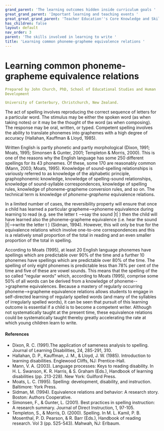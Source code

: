 ```yaml
---
grand_parent: 'The learning outcomes hidden inside curriculum goals '
great_grand_parent: 'Important learning and teaching events '
great_great_grand_parent: 'Teacher Education''s Core Knowledge and Skills.'
has_children: false
layout: default
nav_order: 3
parent: 'The skills involved in learning to write '
title: 'Learning common phoneme-grapheme equivalence relations '
---
```

# Learning common phoneme-grapheme equivalence relations


```yaml
Prepared by John Church, PhD, School of Educational Studies and Human
Development

University of Canterbury, Christchurch, New Zealand.
```


The act of spelling involves reproducing the correct sequence of letters
for a particular word. The stimulus may be either the spoken word (as
when taking notes) or it may be the thought of the word (as when
composing). The response may be oral, written, or typed. Competent
spelling involves the ability to translate phonemes into graphemes with
a high degree of accuracy (Hallahan, Kauffman & Lloyd, 1985).

Written English is partly phonetic and partly morphological (Dixon,
1991; Moats, 1995; Simonsen & Gunter, 2001; Templeton & Morris, 2000).
This is one of the reasons why the English language has some 250
different spellings for its 43 phonemes. Of these, some 170 are
reasonably common (Mann, 2003; Moats, 1995). Knowledge of sound-spelling
relationships is variously referred to as knowledge of the alphabetic
principle, graphophonemic knowledge, knowledge of spelling-sound
relationships, knowledge of sound-syllable correspondences, knowledge of
spelling rules, knowledge of phoneme-grapheme conversion rules, and so
on. The technical term is knowledge of *phoneme-grapheme* equivalence
relations.

In a limited number of cases, the reversibility property will ensure
that once a child has learned a particular grapheme--\>phoneme
equivalence during learning to read (e.g. see the letter t --\>say the
sound \|t\| ) then the child will have learned also the phoneme-grapheme
equivalence (i.e. hear the sound \|t\|--\>write the letter t ) (Sidman,
1994). However, this will only be true for the equivalence relations
which involve one-to-one correspondences and this is a relatively small
proportion of the total in reading and an even smaller proportion of the
total in spelling.

According to Moats (1995), at least 20 English language phonemes have
spellings which are predictable over 90% of the time and a further 10
phonemes have spellings which are predictable over 80% of the time. The
spelling of only eight phonemes is predictable less than 78% per cent of
the time and five of these are vowel sounds. This means that the
spelling of the so called "regular words" which, according to Moats
(1995), comprise some 50% of all words can be derived from a knowledge
of phoneme--\>grapheme equivalences. Because a mastery of regularly
occurring phoneme--\>grapheme equivalence relations allows students to
engage in self-directed learning of regularly spelled words (and many of
the syllables of irregularly spelled words), it can be seen that pursuit
of this learning outcome is essential if a child is to become a
competent writer. Although not systematically taught at the present
time, these equivalence relations could be systematically taught thereby
greatly accelerating the rate at which young children learn to write.


#### References

-   Dixon, R. C. (1991).The application of sameness analysis to
    spelling. Journal of Learning Disabilities, 24, 285-291, 310.
-   Hallahan, D. P., Kauffman, J. M., & Lloyd, J. W. (1985).
    Introduction to learning disabilities. Englewood Cliffs, NJ:
    Prentice-Hall.
-   Mann, V. A. (2003). Language processes: Keys to reading disability.
    In H. L. Swanson, K. R. Harris, & S. Graham (Eds.), Handbook of
    learning disabilities (pp. 213-228). New York: Guilford Press.
-   Moats, L. C. (1995). Spelling: development, disability, and
    instruction. Baltimore: York Press.
-   Sidman, M. (1994). Equivalence relations and behavior: A research
    story. Boston: Authors Cooperative.
-   Simonsen, F., & Gunter, L. (2001). Best practices in spelling
    instruction: A research summary. Journal of Direct Instruction, 1,
    97-105.
-   Templeton, S., & Morris, D. (2000). Spelling. In M. L. Kamil, P. B.
    Mosenthal, P. D. Pearson, & R. Barr (Eds.), Handbook of reading
    research. Vol 3 (pp. 525-543). Mahwah, NJ: Erlbaum.
